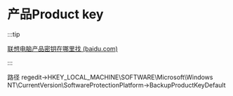 # 产品Product key

:::tip

[联想电脑产品密钥在哪里找 (baidu.com)](https://baijiahao.baidu.com/s?id=1786404372411961605&wfr=spider&for=pc)

:::

路径 regedit->HKEY_LOCAL_MACHINE\SOFTWARE\Microsoft\Windows NT\CurrentVersion\SoftwareProtectionPlatform->BackupProductKeyDefault
